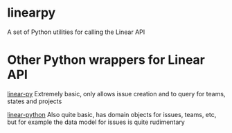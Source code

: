 # linearpy
A set of Python utilities for calling the Linear API

# Other Python wrappers for Linear API
[linear-py](https://gitlab.com/thinkhuman-public/linear-py) 
Extremely basic, only allows issue creation and to query for teams, states and projects

[linear-python](https://github.com/jpbullalayao/linear-python)
Also quite basic, has domain objects for issues, teams, etc, 
but for example the data model for issues is quite rudimentary